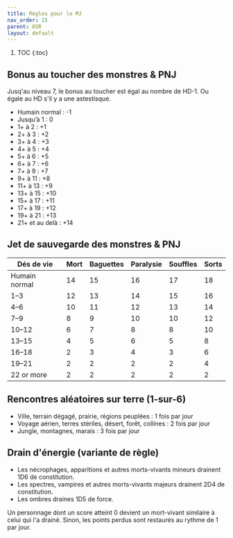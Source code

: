 ```yaml
---
title: Règles pour le MJ
nav_order: 15
parent: OSR
layout: default
---
```


1. TOC
{:toc}

## Bonus au toucher des monstres & PNJ
Jusq'au niveau 7, le bonus au toucher est égal au nombre de HD-1. Ou égale au HD s'il y a une astestisque.

- Humain normal : -1
- Jusqu’à 1 : 0
- 1+ à 2 : +1 
- 2+ à 3 : +2 
- 3+ à 4 : +3 
- 4+ à 5 : +4 
- 5+ à 6 : +5 
- 6+ à 7 : +6 
- 7+ à 9 : +7 
- 9+ à 11 : +8 
- 11+ à 13 : +9 
- 13+ à 15 : +10 
- 15+ à 17 : +11 
- 17+ à 19 : +12 
- 19+ à 21 : +13 
- 21+ et au delà : +14 

## Jet de sauvegarde des monstres & PNJ

| Dés de vie    | Mort | Baguettes | Paralysie | Souffles | Sorts |
| ------------- | ---- | --------- | --------- | -------- | ----- |
| Humain normal | 14   | 15        | 16        | 17       | 18    |
| 1–3           | 12   | 13        | 14        | 15       | 16    |
| 4–6           | 10   | 11        | 12        | 13       | 14    |
| 7–9           | 8    | 9         | 10        | 10       | 12    |
| 10–12         | 6    | 7         | 8         | 8        | 10    |
| 13–15         | 4    | 5         | 6         | 5        | 8     |
| 16–18         | 2    | 3         | 4         | 3        | 6     |
| 19–21         | 2    | 2         | 2         | 2        | 4     |
| 22 or more    | 2    | 2         | 2         | 2        | 2     |

## Rencontres aléatoires sur terre (1-sur-6)
- Ville, terrain dégagé, prairie, régions peuplées : 1 fois par jour
- Voyage aérien, terres stériles, désert, forêt, collines : 2 fois par jour
- Jungle, montagnes, marais : 3 fois par jour

## Drain d'énergie (variante de règle)
- Les nécrophages, apparitions et autres morts-vivants mineurs drainent 1D6 de constitution.
- Les spectres, vampires et autres morts-vivants majeurs drainent 2D4 de constitution.
- Les ombres draines 1D5 de force.

Un personnage dont un score atteint 0 devient un mort-vivant similaire à celui qui l'a drainé. Sinon, les points perdus sont restaurés au rythme de 1 par jour.